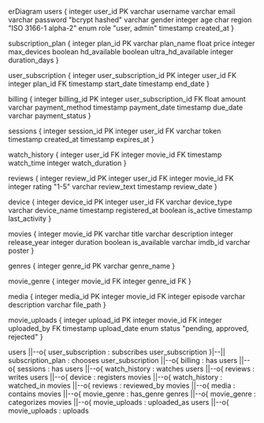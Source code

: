 erDiagram
  users {
    integer user_id PK
    varchar username
    varchar email
    varchar password "bcrypt hashed"
    varchar gender
    integer age
    char region "ISO 3166-1 alpha-2"
    enum role "user, admin"
    timestamp created_at
  }

  subscription_plan {
    integer plan_id PK
    varchar plan_name
    float price
    integer max_devices
    boolean hd_available
    boolean ultra_hd_available
    integer duration_days
  }

  user_subscription {
    integer user_subscription_id PK
    integer user_id FK
    integer plan_id FK
    timestamp start_date
    timestamp end_date
  }

  billing {
    integer billing_id PK
    integer user_subscription_id FK
    float amount
    varchar payment_method
    timestamp payment_date
    timestamp due_date
    varchar payment_status
  }

  sessions {
    integer session_id PK
    integer user_id FK
    varchar token
    timestamp created_at
    timestamp expires_at
  }

  watch_history {
    integer user_id FK
    integer movie_id FK
    timestamp watch_time
    integer watch_duration
  }

  reviews {
    integer review_id PK
    integer user_id FK
    integer movie_id FK
    integer rating "1-5"
    varchar review_text
    timestamp review_date
  }

  device {
    integer device_id PK
    integer user_id FK
    varchar device_type
    varchar device_name
    timestamp registered_at
    boolean is_active
    timestamp last_activity
  }

  movies {
    integer movie_id PK
    varchar title
    varchar description
    integer release_year
    integer duration
    boolean is_available
    varchar imdb_id
    varchar poster
  }

  genres {
    integer genre_id PK
    varchar genre_name
  }

  movie_genre {
    integer movie_id FK
    integer genre_id FK
  }

  media {
    integer media_id PK
    integer movie_id FK
    integer episode
    varchar description
    varchar file_path
  }

  movie_uploads {
    integer upload_id PK
    integer movie_id FK
    integer uploaded_by FK
    timestamp upload_date
    enum status "pending, approved, rejected"
  }

  users ||--o{ user_subscription : subscribes
  user_subscription }|--|| subscription_plan : chooses
  user_subscription ||--o{ billing : has
  users ||--o{ sessions : has
  users ||--o{ watch_history : watches
  users ||--o{ reviews : writes
  users ||--o{ device : registers
  movies ||--o{ watch_history : watched_in
  movies ||--o{ reviews : reviewed_by
  movies ||--o{ media : contains
  movies ||--o{ movie_genre : has_genre
  genres ||--o{ movie_genre : categorizes
  movies ||--o{ movie_uploads : uploaded_as
  users ||--o{ movie_uploads : uploads
